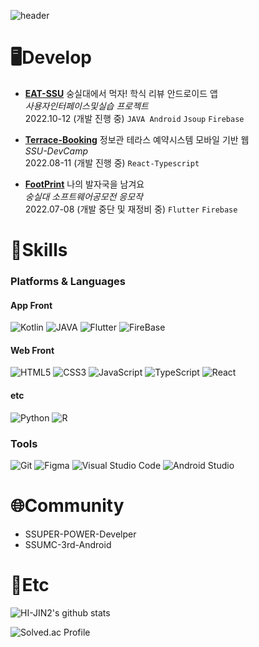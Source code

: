 

<!--
**HI-JIN2/HI-JIN2** is a ✨ _special_ ✨ repository because its `README.md` (this file) appears on your GitHub profile.

Here are some ideas to get you started:

- 🔭 I’m currently working on ...
- 🌱 I’m currently learning ...
- 👯 I’m looking to collaborate on ...
- 🤔 I’m looking for help with ...
- 💬 Ask me about ...
- 📫 How to reach me: ...
- 😄 Pronouns: ...
- ⚡ Fun fact: ...
-->
![header](https://capsule-render.vercel.app/api?type=waving&color=auto&height=300&section=header&text=Hi%20JIN~&fontSize=90)



# 🖥️Develop

- [**EAT-SSU**](https://github.com/EAT-SSU/EAT-SSU)
숭실대에서 먹자! 
학식 리뷰 안드로이드 앱  
*사용자인터페이스및실습 프로젝트*  
2022.10-12 (개발 진행 중)
`JAVA Android`  `Jsoup`  `Firebase`

- [**Terrace-Booking**](https://github.com/Soongsil-Developers/terrace-web)
정보관 테라스 예약시스템 모바일 기반 웹  
*SSU-DevCamp*   
2022.08-11  (개발 진행 중)
`React-Typescript`

- [**FootPrint**](https://github.com/White-Patrasche/FOOTPRINT_FLUTTER )
나의 발자국을 남겨요  
*숭실대 소프트웨어공모전 응모작*  
2022.07-08 (개발 중단 및 재정비 중)
`Flutter`  `Firebase`
    



# 🌱Skills
### Platforms & Languages
#### App Front
![Kotlin](https://img.shields.io/badge/Kotlin-007396.svg?&style=for-the-badge&logo=Kotlin&logoColor=white)
![JAVA](https://img.shields.io/badge/JAVA-007396.svg?&style=for-the-badge&logo=JAVA&logoColor=white)
![Flutter](https://img.shields.io/badge/Flutter-3776AB.svg?&style=for-the-badge&logo=Flutter&logoColor=white)
![FireBase](https://img.shields.io/badge/FIREBASE-4479A1.svg?&style=for-the-badge&logo=FIREBASE&logoColor=white)

#### Web Front
![HTML5](https://img.shields.io/badge/HTML5-E34F26.svg?&style=for-the-badge&logo=HTML5&logoColor=white)
![CSS3](https://img.shields.io/badge/CSS3-1572B6.svg?&style=for-the-badge&logo=CSS3&logoColor=white)
![JavaScript](https://img.shields.io/badge/JavaScript-F7DF1E.svg?&style=for-the-badge&logo=JavaScript&logoColor=white)
![TypeScript](https://img.shields.io/badge/TypeScript-3178C6.svg?&style=for-the-badge&logo=TypeScript&logoColor=white)
![React](https://img.shields.io/badge/React-3DDC84.svg?&style=for-the-badge&logo=React&logoColor=white)

#### etc
![Python](https://img.shields.io/badge/Python-3776AB.svg?&style=for-the-badge&logo=Python&logoColor=white)
![R](https://img.shields.io/badge/R-4479A1.svg?&style=for-the-badge&logo=R&logoColor=white)

### Tools
![Git](https://img.shields.io/badge/Git-F05032.svg?&style=for-the-badge&logo=Git&logoColor=white)
![Figma](https://img.shields.io/badge/Figma-4479A1.svg?&style=for-the-badge&logo=Figma&logoColor=white)
![Visual Studio Code](https://img.shields.io/badge/Visual%20Studio%20Code-007ACC.svg?&style=for-the-badge&logo=Visual%20Studio%20Code&logoColor=white)
![Android Studio](https://img.shields.io/badge/Android%20Studio-3DDC84.svg?&style=for-the-badge&logo=Android%20Studio&logoColor=white)



# 🌐Community

- SSUPER-POWER-Develper
- SSUMC-3rd-Android  

# 💭Etc

![HI-JIN2's github stats](https://github-readme-stats.vercel.app/api?username=HI-JIN2&show_icons=true)

<!-- [![Top Langs](https://github-readme-stats.vercel.app/api/top-langs/?username=HI-JIN2&layout=compact)](https://github.com/HI-JIN2/github-readme-stats)
 -->
![Solved.ac Profile](http://mazassumnida.wtf/api/v2/generate_badge?boj=qldls0307)

